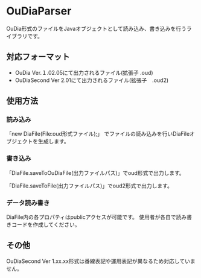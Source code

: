 # OuDiaParser
OuDia形式のファイルをJavaオブジェクトとして読み込み、書き込みを行うライブラリです。

## 対応フォーマット
+ OuDia Ver.１.02.05にて出力されるファイル(拡張子 .oud)
+ OuDiaSecond Ver 2.01にて出力されるファイル(拡張子　.oud2)

## 使用方法
### 読み込み
「new DiaFile(File:oud形式ファイル);」
でファイルの読み込みを行いDiaFileオブジェクトを生成します。
### 書き込み
「DiaFile.saveToOuDiaFile(出力ファイルパス)」でoud形式で出力します。

「DiaFile.saveToFile(出力ファイルパス)」でoud2形式で出力します。

### データ読み書き
DiaFile内の各プロパティはpublicアクセスが可能です。
使用者が各自で読み書きコードを作成してください。

## その他
OuDiaSecond Ver 1.xx.xx形式は番線表記や運用表記が異なるため対応していません。

